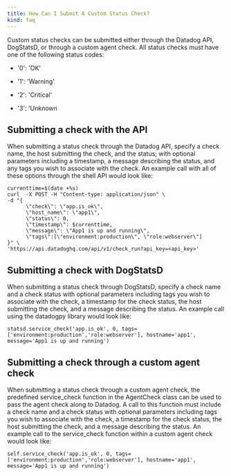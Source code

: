 ```yaml
---
title: How Can I Submit A Custom Status Check?
kind: faq
---
```


Custom status checks can be submitted either through the Datadog API, DogStatsD, or through a custom agent check. All status checks must have one of the following status codes:

* '0': 'OK'

* '1': 'Warning'

* '2': 'Critical'

* '3': 'Unknown

## Submitting a check with the API

When submitting a status check through the Datadog API, specify a check name, the host submitting the check, and the status; with optional parameters including a timestamp, a message describing the status, and any tags you wish to associate with the check. An example call with all of these options through the shell API would look like:

```
currenttime=$(date +%s)
curl  -X POST -H "Content-type: application/json" \
-d "{
      \"check\": \"app.is_ok\",
      \"host_name\": \"app1\",
      \"status\": 0,
      \"timestamp\": $currenttime,
      \"message\": \"App1 is up and running\",
      \"tags\":[\"environment:production\", \"role:webserver\"]
}" \ 
'https://api.datadoghq.com/api/v1/check_run?api_key=<api_key>'
```

## Submitting a check with DogStatsD

When submitting a status check through DogStatsD, specify a check name and a check status with optional parameters including tags you wish to associate with the check, a timestamp for the check status, the host submitting the check, and a message describing the status. An example call using the datadogpy library would look like:

```
statsd.service_check('app.is_ok', 0, tags=['environment:production','role:webserver'], hostname='app1', message='App1 is up and running')
```

## Submitting a check through a custom agent check

When submitting a status check through a custom agent check, the predefined service_check function in the AgentCheck class can be used to pass the agent check along to Datadog. A call to this function must include a check name and a check status with optional parameters including tags you wish to associate with the check, a timestamp for the check status, the host submitting the check, and a message describing the status. An example call to the service_check function within a custom agent check would look like:

```
self.service_check('app.is_ok', 0, tags=['environment:production','role:webserver'], hostname='app1', message='App1 is up and running')
```

